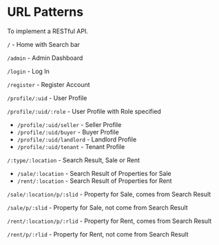 # URL Patterns

To implement a RESTful API.

`/` - Home with Search bar

`/admin` - Admin Dashboard

`/login` - Log In

`/register` - Register Account

`/profile/:uid` - User Profile

`/profile/:uid/:role` - User Profile with Role specified

+ `/profile/:uid/seller` - Seller Profile
+ `/profile/:uid/buyer` - Buyer Profile
+ `/profile/:uid/landlord` - Landlord Profile
+ `/profile/:uid/tenant` - Tenant Profile

`/:type/:location` - Search Result, Sale or Rent

- `/sale/:location` - Search Result of Properties for Sale
- `/rent/:location` - Search Result of Properties for Rent

`/sale/:location/p/:slid` - Property for Sale, comes from Search Result

`/sale/p/:slid` - Property for Sale, not come from Search Result

`/rent/:location/p/:rlid` - Property for Rent, comes from Search Result

`/rent/p/:rlid` - Property for Rent, not come from Search Result

